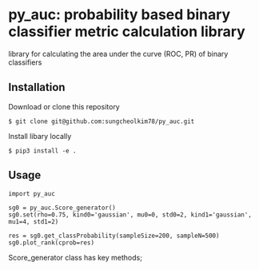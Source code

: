 # py_auc: probability based binary classifier metric calculation library

library for calculating the area under the curve (ROC, PR) of binary classifiers

## Installation

Download or clone this repository

```{bash}
$ git clone git@github.com:sungcheolkim78/py_auc.git
```
  
Install libary locally

```{bash}
$ pip3 install -e .
```

## Usage

```{python}
import py_auc

sg0 = py_auc.Score_generator()
sg0.set(rho=0.75, kind0='gaussian', mu0=0, std0=2, kind1='gaussian', mu1=4, std1=2)

res = sg0.get_classProbability(sampleSize=200, sampleN=500)
sg0.plot_rank(cprob=res)
```

Score_generator class has key methods; 